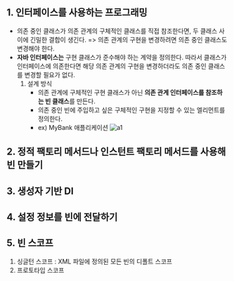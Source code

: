 ## 1. 인터페이스를 사용하는 프로그래밍
- 의존 중인 클래스가 의존 관계의 구체적인 클래스를 직접 참조한다면, 두 클래스 사이에 긴밀한 결합이 생긴다.
=> 의존 관계의 구현을 변경하려면 의존 중인 클래스도 변경해야 한다.
- <b>자바 인터페이스는</b> 구현 클래스가 준수해야 하는 계약을 정의한다. 따라서 클래스가 인터페이스에 의존한다면
해당 의존 관계의 구현을 변경하더라도 의존 중인 클래스를 변경할 필요가 없다.
   1. 설계 방식
      - 의존 관계에 구체적인 구현 클래스가 아닌 <b>의존 관계 인터페이스를 참조하는 빈 클래스</b>를 만든다.
      - 의존 중인 빈에 주입하고 싶은 구체적인 구현을 지정할 수 있는 <bean> 엘리먼트를 정의한다.
      - ex) MyBank 애플리케이션
        ![a1](https://img1.daumcdn.net/thumb/R1280x0/?scode=mtistory2&fname=https%3A%2F%2Fblog.kakaocdn.net%2Fdn%2FbS8iP7%2FbtqF1omxOJt%2FsXk3SrYNe8TR0MWx55Tec1%2Fimg.png)
  
  
  
## 2. 정적 팩토리 메서드나 인스턴트 팩토리 메서드를 사용해 빈 만들기

## 3. 생성자 기반 DI

## 4. 설정 정보를 빈에 전달하기

## 5. 빈 스코프
1. 싱글턴 스코프 : XML 파일에 정의된 모든 빈의 디폴트 스코프
2. 프로토타입 스코프
